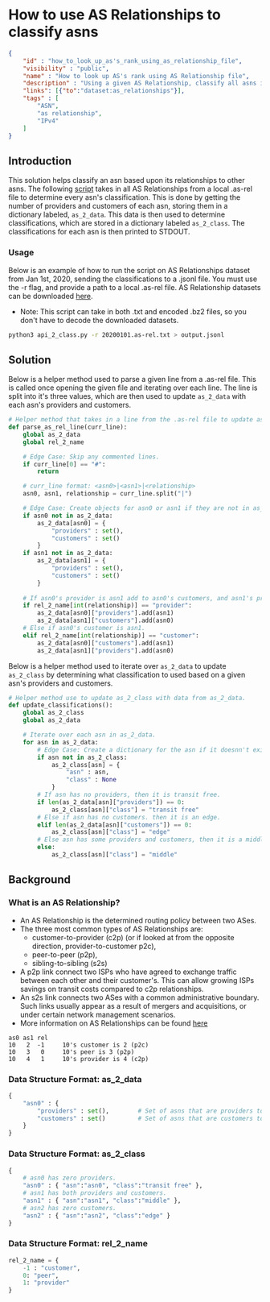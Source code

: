 # How to use AS Relationships to classify asns

~~~json
{
    "id" : "how_to_look_up_as's_rank_using_as_relationship_file",
    "visibility" : "public",
    "name" : "How to look up AS's rank using AS Relationship file",
    "description" : "Using a given AS Relationship, classify all asns into three catagories: tansit free, middle, edge",
    "links": [{"to":"dataset:as_relationships"}],
    "tags" : [
        "ASN",
        "as relationship",
        "IPv4"
    ]
}
~~~

## Introduction

This solution helps classify an asn based upon its relationships to other asns. The following [script](rel_2_class.py) takes in all AS Relationships from a local .as-rel file to determine every asn's classification. This is done by getting the number of providers and customers of each asn, storing them in a dictionary labeled, ```as_2_data```. This data is then used to determine classifications, which are stored in a dictionary labeled ```as_2_class```. The classifications for each asn is then printed to STDOUT.

### Usage

Below is an example of how to run the script on AS Relationships dataset from Jan 1st, 2020, sending the classifications to a .jsonl file. You must use the -r flag, and provide a path to a local .as-rel file. AS Relationship datasets can be downloaded [here](https://www.caida.org/data/as-relationships/).
- Note: This script can take in both .txt and encoded .bz2 files, so you don't have to decode the downloaded datasets.

```bash
python3 api_2_class.py -r 20200101.as-rel.txt > output.jsonl
```

## Solution

Below is a helper method used to parse a given line from a .as-rel file. This is called once opening the given file and iterating over each line. The line is split into it's three values, which are then used to update ```as_2_data``` with each asn's providers and customers.

~~~Python
# Helper method that takes in a line from the .as-rel file to update as_2_data.
def parse_as_rel_line(curr_line):
    global as_2_data
    global rel_2_name

    # Edge Case: Skip any commented lines.
    if curr_line[0] == "#":
        return

    # curr_line format: <asn0>|<asn1>|<relationship>
    asn0, asn1, relationship = curr_line.split("|")

    # Edge Case: Create objects for asn0 or asn1 if they are not in as_2_data.
    if asn0 not in as_2_data:
        as_2_data[asn0] = {
            "providers" : set(),
            "customers" : set()
        }
    if asn1 not in as_2_data:
        as_2_data[asn1] = {
            "providers" : set(),
            "customers" : set()
        }
    
    # If asn0's provider is asn1 add to asn0's customers, and asn1's providers.
    if rel_2_name[int(relationship)] == "provider":
        as_2_data[asn0]["providers"].add(asn1)
        as_2_data[asn1]["customers"].add(asn0)
    # Else if asn0's customer is asn1.
    elif rel_2_name[int(relationship)] == "customer":
        as_2_data[asn0]["customers"].add(asn1)
        as_2_data[asn1]["providers"].add(asn0)
~~~

Below is a helper method used to iterate over ```as_2_data``` to update ```as_2_class``` by determining what classification to used based on a given asn's providers and customers.

~~~Python
# Helper method use to update as_2_class with data from as_2_data.
def update_classifications():
    global as_2_class
    global as_2_data

    # Iterate over each asn in as_2_data.
    for asn in as_2_data:
        # Edge Case: Create a dictionary for the asn if it doesnn't exist.
        if asn not in as_2_class:
            as_2_class[asn] = {
                "asn" : asn,
                "class" : None
            }
        # If asn has no providers, then it is transit free.
        if len(as_2_data[asn]["providers"]) == 0:
            as_2_class[asn]["class"] = "transit free" 
        # Else if asn has no customers. then it is an edge.
        elif len(as_2_data[asn]["customers"]) == 0:
            as_2_class[asn]["class"] = "edge"
        # Else asn has some providers and customers, then it is a middle.
        else:
            as_2_class[asn]["class"] = "middle"
~~~

## Background

### What is an AS Relationship?
- An AS Relationship is the determined routing policy between two ASes.
- The three most common types of AS Relationships are:
  - customer-to-provider (c2p) (or if looked at from the opposite direction,  provider-to-customer p2c),
  - peer-to-peer (p2p),
  - sibling-to-sibling (s2s)
- A p2p link connect two ISPs who have agreed to exchange traffic between each other and their customer's. This can allow growing ISPs savings on transit costs compared to c2p relationships.
- An s2s link connects two ASes with a common administrative boundary. Such links usually appear as a result of mergers and acquisitions, or under certain network management scenarios.
- More information on AS Relationships can be found [here](https://www.caida.org/data/as-relationships/)

~~~text
as0 as1 rel
10   2  -1     10's customer is 2 (p2c)
10   3   0     10's peer is 3 (p2p)
10   4   1     10's provider is 4 (c2p)
~~~

### Data Structure Format: as_2_data

~~~Python
{
    "asn0" : {
        "providers" : set(),        # Set of asns that are providers to asn0.
        "customers" : set()         # Set of asns that are customers to asn0.
    }
}
~~~

### Data Structure Format: as_2_class

~~~Python
{
    # asn0 has zero providers.
    "asn0" : { "asn":"asn0", "class":"transit free" },
    # asn1 has both providers and customers.
    "asn1" : { "asn":"asn1", "class":"middle" },
    # asn2 has zero customers.
    "asn2" : { "asn":"asn2", "class":"edge" }
}
~~~

### Data Structure Format: rel_2_name

~~~Python
rel_2_name = {
    -1 : "customer",
    0: "peer",
    1: "provider"
}
~~~
